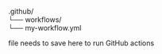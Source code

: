.github/ <br/>
└── workflows/ <br/>
    └── my-workflow.yml


file needs to save here to run GitHub actions
